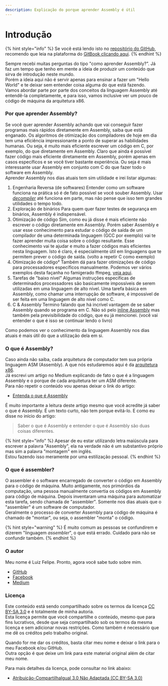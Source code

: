 ```yaml
---
description: Explicação do porque aprender Assembly é útil
---
```


# Introdução

{% hint style="info" %}
Se você está lendo isto no [repositório do GitHub](https://github.com/Silva97/livro-assembly-x86), recomendo que leia na plataforma do [GitBook clicando aqui](https://silva97.gitbook.io/assembly-x86/).
{% endhint %}

Sempre recebi muitas perguntas do tipo "como aprender Assembly?". Já faz um tempo que tenho em mente a ideia de produzir um conteúdo que sirva de introdução neste mundo.  
Porém a ideia aqui não é servir apenas para ensinar a fazer um "Hello World" e te deixar sem entender coisa alguma do que está fazendo.  
Vamos abordar parte por parte dos conceitos da linguagem Assembly até entendê-la completamente, e para isso, vamos inclusive ver um pouco de código de máquina da arquitetura x86.

### Por que aprender Assembly?

Se você quer aprender Assembly achando que vai conseguir fazer programas mais rápidos diretamente em Assembly, saiba que está enganado. Os algoritmos de otimização dos compiladores de hoje em dia tem uma eficiência impressionante a ponto de superar as habilidades humanas. Ou seja, é muito mais eficiente escrever um código em C, por exemplo, do que diretamente em Assembly. Claro que ainda é possível fazer código mais eficiente diretamente em Assembly, porém apenas em casos específicos e se você tiver bastante experiência. Ou seja é mais interessante usar Assembly em conjunto com C do que fazer todo o software em Assembly.  
Aprender Assembly nos dias atuais tem sim utilidade e irei listar algumas:

1. Engenharia Reversa \(de softwares\) Entender como um software funciona na prática só é de fato possível se você souber Assembly. Usar [_decompiler_](https://pt.wikipedia.org/wiki/Descompilador) até funciona em parte, mas não pense que isso tem grandes utilidades o tempo todo.
2. Exploração de binários Para quem quer fazer testes de segurança em binários, Assembly é indispensável.
3. Otimização de código Sim, como eu já disse é mais eficiente não escrever o código diretamente em Assembly. Porém saber Assembly e usar esse conhecimento para estudar o código de saída de um compilador de uma determinada linguagem \(GCC por exemplo\) vai te fazer aprender muita coisa sobre o código resultante. Esse conhecimento vai te ajudar e muito a fazer códigos mais eficientes nesta linguagem. Isto é claro, é especialmente útil em linguagens que te permitem prever o código de saída. \(volto a repetir C como exemplo\)
4. Otimização de código² Também dá para fazer otimizações de código para processadores específicos manualmente. Podemos ver vários exemplos desta façanha no famigerado ffmpeg, [veja aqui](https://github.com/FFmpeg/FFmpeg/blob/a0ac49e38ee1d1011c394d7be67d0f08b2281526/libavcodec/x86/ac3dsp.asm).
5. Tarefas de "baixo nível" Algumas instruções específicas de determinados processadores são basicamente impossíveis de serem utilizadas em uma linguagem de alto nível. Uma tarefa básica em Assembly, como chamar uma interrupção de software, é impossível de ser feita em uma linguagem de alto nível como C.
6. C & Assembly Termino falando que há incrível vantagem de se saber Assembly quando se programa em C. Não só pelo [inline Assembly](https://gcc.gnu.org/onlinedocs/gcc/Using-Assembly-Language-with-C.html) mas também pela previsibilidade do código, que eu já mencionei. \(você vai entender o que é isso se continuar lendo o livro\)

Como podemos ver o conhecimento da linguagem Assembly nos dias atuais é mais útil do que a utilização dela em si.

### O que é Assembly?

Caso ainda não saiba, cada arquitetura de computador tem sua própria linguagem ASM \(Assembly\). A que nós estudaremos aqui é da [arquitetura x86](https://pt.wikipedia.org/wiki/X86).  
Já escrevi um artigo no Medium explicando de fato o que é a linguagem Assembly e o porque de cada arquitetura ter um ASM diferente.  
Para não repetir o conteúdo vou apenas deixar o link do artigo:

* [Entenda o que é Assembly](https://medium.com/@FreeDev/entenda-o-que-%C3%A9-assembly-ed64526cab49)

É muito importante a leitura deste artigo mesmo que você acredite já saber o que é Assembly. É um texto curto, não tem porque evitá-lo. E como eu disse no início do artigo:

> Saber o que é Assembly e entender o que é Assembly são duas coisas diferentes.

{% hint style="info" %}
Apesar de eu estar utilizando letra maiúscula para escrever a palavra "Assembly", ela na verdade não é um substantivo próprio mas sim a palavra "montagem" em inglês.  
Estou fazendo isso meramente por uma estilização pessoal.
{% endhint %}

### O que é assembler?

O assembler é o software encarregado de converter o código em Assembly para o código de máquina. Muito antigamente, nos primórdios da computação, uma pessoa manualmente convertia os códigos em Assembly para código de máquina. Depois inventaram uma máquina para automatizar esta tarefa, sendo chamada de "assembler". Somente nos dias atuais que o "assembler" é um software de computador.  
Geralmente o processo de converter Assembly para código de máquina é chamado de "montar", ou seja, o assembler "monta" o código.

{% hint style="warning" %}
É muito comum as pessoas se confundirem e dizerem "linguagem _assembler_", o que está errado. Cuidado para não se confundir também.
{% endhint %}

### O autor

Meu nome é Luiz Felipe. Pronto, agora você sabe tudo sobre mim.

* [GitHub](https://github.com/Silva97)
* [Facebook](https://www.facebook.com/B4.0E.B0.48.CD.10.B0.69.CD.10.C3)
* [Medium](https://medium.com/@FreeDev)

### Licença

Este conteúdo está sendo compartilhado sobre os termos da licença [CC BY-SA 3.0](https://creativecommons.org/licenses/by-sa/3.0/legalcode) e é totalmente de minha autoria.  
Esta licença permite que você compartilhe o conteúdo, mesmo que para fins lucrativos, desde que seja compartilhado sob os termos da mesma licença e sem adicionar novas restrições. Como também é necessário que me dê os créditos pelo trabalho original.

Quando for me dar os créditos, basta citar meu nome e deixar o link para o meu Facebook e/ou GitHub.  
Outra opção é que deixe um link para este material original além de citar meu nome.

Para mais detalhes da licença, pode consultar no link abaixo:

* [Atribuição-CompartilhaIgual 3.0 Não Adaptada \(CC BY-SA 3.0\)](https://creativecommons.org/licenses/by-sa/3.0/deed.pt)

